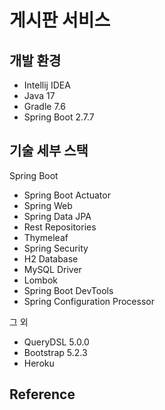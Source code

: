 # 게시판 서비스

## 개발 환경

* Intellij IDEA
* Java 17
* Gradle 7.6
* Spring Boot 2.7.7

## 기술 세부 스택

Spring Boot

* Spring Boot Actuator
* Spring Web
* Spring Data JPA
* Rest Repositories
* Thymeleaf
* Spring Security
* H2 Database
* MySQL Driver
* Lombok
* Spring Boot DevTools
* Spring Configuration Processor

그 외

* QueryDSL 5.0.0
* Bootstrap 5.2.3
* Heroku

## Reference
